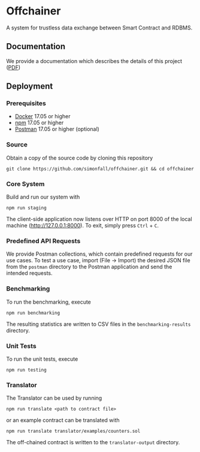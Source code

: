 # Offchainer
A system for trustless data exchange between Smart Contract and RDBMS.

## Documentation
We provide a documentation which describes the details of this project ([PDF](https://github.com/simonfall/offchainer/blob/develop/documentation/offchainer.pdf))

## Deployment
### Prerequisites
- [Docker](https://docs.docker.com/install/) 17.05 or higher
- [npm](https://docs.npmjs.com/getting-started/installing-node) 17.05 or higher
- [Postman](https://www.getpostman.com/apps) 17.05 or higher (optional)

### Source
Obtain a copy of the source code by cloning this repository
```
git clone https://github.com/simonfall/offchainer.git && cd offchainer
```

### Core System
Build and run our system with
```
npm run staging
```
The client-side application now listens over HTTP on port 8000 of the local machine (http://127.0.0.1:8000). To exit, simply press ```Ctrl``` + ```C```.

### Predefined API Requests
We provide Postman collections, which contain predefined requests for our use cases. To test a use case, import (File → Import) the desired JSON file from the ```postman``` directory to the Postman application and send the intended requests.

### Benchmarking
To run the benchmarking, execute
```
npm run benchmarking
```
The resulting statistics are written to CSV files in the ```benchmarking-results``` directory.

### Unit Tests
To run the unit tests, execute
```
npm run testing
```

### Translator
The Translator can be used by running
```
npm run translate <path to contract file>
```
or an example contract can be translated with
```
npm run translate translator/examples/counters.sol
```
The off-chained contract is written to the ```translator-output``` directory.

